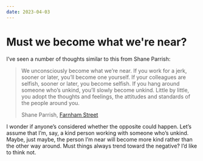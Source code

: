 ```yaml
---
date: 2023-04-03
---
```



# Must we become what we're near?

I’ve seen a number of thoughts similar to this from Shane Parrish:

> We unconsciously become what we’re near. If you work for a jerk, sooner or later, you’ll become one yourself. If your colleagues are selfish, sooner or later, you become selfish. If you hang around someone who’s unkind, you’ll slowly become unkind. Little by little, you adopt the thoughts and feelings, the attitudes and standards of the people around you.
> 
> Shane Parrish, [Farnham Street](https://fs.blog/brain-food/april-2-2023/)

I wonder if anyone’s considered whether the opposite could happen. Let’s assume that I’m, say, a kind person working with someone who’s unkind. Maybe, just maybe, the person I’m near will become more kind rather than the other way around. Must things always trend toward the negative? I’d like to think not.
